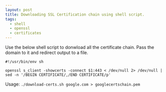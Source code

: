 ```yaml
---
layout: post
title: Downloading SSL Certification chain using shell script.
tags:
  - shell
  - openssl
  - certificates
---
```


Use the below shell script to donwload all the certificate chain. Pass the domain to it
and redirect output to a file.

```
#!/usr/bin/env sh

openssl s_client -showcerts -connect $1:443 < /dev/null 2> /dev/null | sed -n '/BEGIN CERTIFICATE/,/END CERTIFICATE/p'
```

Usage: `./download-certs.sh google.com > googlecertschain.pem`
